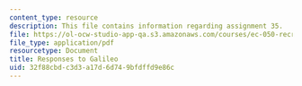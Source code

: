```yaml
---
content_type: resource
description: This file contains information regarding assignment 35.
file: https://ol-ocw-studio-app-qa.s3.amazonaws.com/courses/ec-050-recreate-experiments-from-history-inform-the-future-from-the-past-galileo-january-iap-2010/32f88cbdc3d3a17d6d749bfdffd9e86c_MITEC_050IAP10_assn35.pdf
file_type: application/pdf
resourcetype: Document
title: Responses to Galileo
uid: 32f88cbd-c3d3-a17d-6d74-9bfdffd9e86c
---
```

